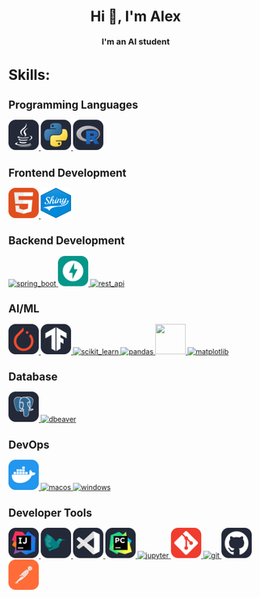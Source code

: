 <h1 align="center">Hi 👋, I'm Alex</h1>
<h3 align="center">I'm an AI student</h3>

<h1 align="left">Skills:</h1>

<h2>Programming Languages</h2>
  <a href="https://www.java.com" target="_blank" rel="noreferrer">
    <img src="https://raw.githubusercontent.com/tandpfun/skill-icons/65dea6c4eaca7da319e552c09f4cf5a9a8dab2c8/icons/Java-Dark.svg" alt="java" width="60" height="60"/>
  </a>

  <a href="https://www.python.org" target="_blank" rel="noreferrer">
    <img src="https://raw.githubusercontent.com/tandpfun/skill-icons/65dea6c4eaca7da319e552c09f4cf5a9a8dab2c8/icons/Python-Dark.svg" alt="python" width="60" height="60"/>
  </a>
  <a href="https://www.r-project.org/" target="_blank" rel="noreferrer">
    <img src="https://raw.githubusercontent.com/tandpfun/skill-icons/65dea6c4eaca7da319e552c09f4cf5a9a8dab2c8/icons/R-Dark.svg" alt="r" width="60" height="60"/>
  </a>
</p>

<h2>Frontend Development</h2>
<p align="left">
  <a href="https://www.w3.org/html/" target="_blank" rel="noreferrer">
    <img src="https://raw.githubusercontent.com/tandpfun/skill-icons/65dea6c4eaca7da319e552c09f4cf5a9a8dab2c8/icons/HTML.svg" alt="html5" width="60" height="60"/>
  </a>
  <a href="https://shiny.rstudio.com/" target="_blank" rel="noreferrer">
    <img src="https://raw.githubusercontent.com/rstudio/hex-stickers/master/PNG/shiny.png" alt="shiny" width="60" height="60"/>
  </a>
</p>

<h2>Backend Development</h2>
<p align="left">
  <a href="https://spring.io/projects/spring-boot" target="_blank" rel="noreferrer">
    <img src="https://raw.githubusercontent.com/marwin1991/profile-technology-icons/refs/heads/main/icons/spring_boot.png" alt="spring_boot" width="60" height="60"/>
  </a>
  <a href="https://fastapi.tiangolo.com/" target="_blank" rel="noreferrer">
    <img src="https://raw.githubusercontent.com/tandpfun/skill-icons/65dea6c4eaca7da319e552c09f4cf5a9a8dab2c8/icons/FastAPI.svg" alt="fastapi" width="60" height="60"/>
  </a>
  <a href="https://restfulapi.net/" target="_blank" rel="noreferrer">
    <img src="https://raw.githubusercontent.com/marwin1991/profile-technology-icons/refs/heads/main/icons/rest.png" alt="rest_api" width="60" height="60"/>
  </a>
</p>

<h2>AI/ML</h2>
<p align="left">
  <a href="https://pytorch.org/" target="_blank" rel="noreferrer">
    <img src="https://github.com/tandpfun/skill-icons/blob/main/icons/PyTorch-Dark.svg" alt="pytorch" width="60" height="60"/>
  </a>
  <a href="https://www.tensorflow.org/" target="_blank" rel="noreferrer">
    <img src="https://raw.githubusercontent.com/tandpfun/skill-icons/9dd71f055e165ec4115bfdac9efc678ef42129f2/icons/TensorFlow-Dark.svg" alt="tensorflow" width="60" height="60"/>
  </a>
  <a href="https://scikit-learn.org/" target="_blank" rel="noreferrer">
    <img src="https://raw.githubusercontent.com/tandpfun/skill-icons/65dea6c4eaca7da319e552c09f4cf5a9a8dab2c8/icons/ScikitLearn-Dark.svg" alt="scikit_learn" width="60" height="60"/>
  </a>
  <a href="https://pandas.pydata.org/" target="_blank" rel="noreferrer">
    <img src="https://cdn.worldvectorlogo.com/logos/pandas.svg" alt="pandas" width="60" height="60"/>
  </a>
  <a href="https://seaborn.pydata.org/" target="_blank" rel="noreferrer">
    <img src="https://cdn.worldvectorlogo.com/logos/seaborn-1.svg" width="60" height="60"/>
  </a>
  <a href="https://matplotlib.org/" target="_blank" rel="noreferrer">
    <img src="https://cdn.worldvectorlogo.com/logos/matplotlib-1.svg" alt="matplotlib" width="60" height="60"/>
  </a>
</p>

<h2>Database</h2>
<p align="left">
  <a href="https://www.postgresql.org" target="_blank" rel="noreferrer">
    <img src="https://raw.githubusercontent.com/tandpfun/skill-icons/65dea6c4eaca7da319e552c09f4cf5a9a8dab2c8/icons/PostgreSQL-Dark.svg" alt="postgresql" width="60" height="60"/>
  </a>
  <a href="https://dbeaver.io/" target="_blank" rel="noreferrer">
    <img src="https://icon.icepanel.io/Technology/svg/DBeaver.svg" alt="dbeaver" width="60" height="60"/>
  </a>
</p>

<h2>DevOps</h2>
<p align="left">
  <a href="https://www.docker.com/" target="_blank" rel="noreferrer">
    <img src="https://raw.githubusercontent.com/tandpfun/skill-icons/65dea6c4eaca7da319e552c09f4cf5a9a8dab2c8/icons/Docker.svg" alt="docker" width="60" height="60"/>
  </a>
  <a href="https://www.apple.com/macos/" target="_blank" rel="noreferrer">
    <img src="https://raw.githubusercontent.com/tandpfun/skill-icons/65dea6c4eaca7da319e552c09f4cf5a9a8dab2c8/icons/Apple-Dark.svg" alt="macos" width="60" height="60"/>
  </a>
  <a href="https://www.microsoft.com/windows/" target="_blank" rel="noreferrer">
    <img src="https://raw.githubusercontent.com/tandpfun/skill-icons/9d3f8b9ed375add405414c0e5073a46597ec48cd/icons/Windows-Dark.svg" alt="windows" width="60" height="60"/>
  </a>
</p>

<h2>Developer Tools</h2>
<p align="left">
  <a href="https://www.jetbrains.com/idea/" target="_blank" rel="noreferrer">
    <img src="https://raw.githubusercontent.com/tandpfun/skill-icons/65dea6c4eaca7da319e552c09f4cf5a9a8dab2c8/icons/Idea-Dark.svg" alt="intellij" width="60" height="60"/>
  </a>
  <a href="https://www.latex-project.org/" target="_blank" rel="noreferrer">
    <img src="https://raw.githubusercontent.com/tandpfun/skill-icons/690c3f2175012eddd79d407525ab10c18cd76d91/icons/LaTeX-Dark.svg" alt="latex" width="60" height="60"/>
  </a>
  <a href="https://code.visualstudio.com/" target="_blank" rel="noreferrer">
    <img src="https://raw.githubusercontent.com/tandpfun/skill-icons/690c3f2175012eddd79d407525ab10c18cd76d91/icons/VSCode-Dark.svg" alt="vscode" width="60" height="60"/>
  </a>
  <a href="https://www.jetbrains.com/pycharm/" target="_blank" rel="noreferrer">
    <img src="https://raw.githubusercontent.com/tandpfun/skill-icons/65dea6c4eaca7da319e552c09f4cf5a9a8dab2c8/icons/PyCharm-Dark.svg" alt="pycharm" width="60" height="60"/>
  </a>
  <a href="https://jupyter.org/" target="_blank" rel="noreferrer">
    <img src="https://raw.githubusercontent.com/marwin1991/profile-technology-icons/refs/heads/main/icons/jupyter_notebook.png" alt="jupyter" width="60" height="60"/>
  </a>
  <a href="https://git-scm.com/" target="_blank" rel="noreferrer">
    <img src="https://raw.githubusercontent.com/tandpfun/skill-icons/65dea6c4eaca7da319e552c09f4cf5a9a8dab2c8/icons/Git.svg" alt="git" width="60" height="60"/>
  </a>
    </a>
  <a href="https://www.anaconda.com/" target="_blank" rel="noreferrer">
    <img src="https://raw.githubusercontent.com/tandpfun/skill-icons/65dea6c4eaca7da319e552c09f4cf5a9a8dab2c8/icons/Anaconda-Dark.svg" alt="git" width="60" height="60"/>
  </a>
  
  <a href="https://github.com/" target="_blank" rel="noreferrer">
    <img src="https://raw.githubusercontent.com/tandpfun/skill-icons/65dea6c4eaca7da319e552c09f4cf5a9a8dab2c8/icons/Github-Dark.svg" alt="github" width="60" height="60"/>
  </a>
  <a href="https://postman.com" target="_blank" rel="noreferrer">
    <img src="https://raw.githubusercontent.com/tandpfun/skill-icons/65dea6c4eaca7da319e552c09f4cf5a9a8dab2c8/icons/Postman.svg" alt="postman" width="60" height="60"/>
  </a>
</p>
